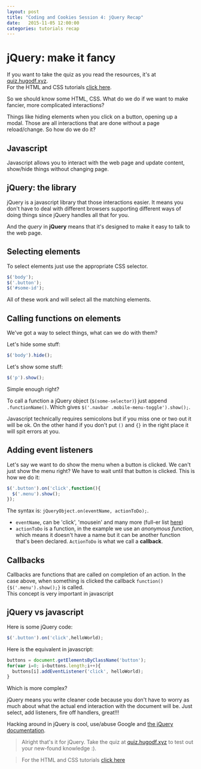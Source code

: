 ```yaml
---
layout: post
title: "Coding and Cookies Session 4: jQuery Recap"
date:   2015-11-05 12:00:00
categories: tutorials recap
---
```


# jQuery: make it fancy
If you want to take the quiz as you read the resources, it's at [quiz.hugodf.xyz](http://quiz.hugodf.xyz).  
For the HTML and CSS tutorials [click here](/tutorials/2015/11/05/recap.html).

So we should know some HTML, CSS. What do we do if we want to make fancier, more complicated interactions?

Things like hiding elements when you click on a button, opening up a modal. Those are all interactions that are done without a page reload/change. So how do we do it?

## Javascript
Javascript allows you to interact with the web page and update content, show/hide things without changing page.

## jQuery: the library
jQuery is a javascript library that those interactions easier. It means you don't have to deal with different browsers supporting different ways of doing things since jQuery handles all that for you.

And the _query_ in **jQuery** means that it's designed to make it easy to talk to the web page.

## Selecting elements
To select elements just use the appropriate CSS selector.

```javascript
$('body');
$('.button');
$('#some-id');
```
All of these work and will select all the matching elements.

## Calling functions on elements
We've got a way to select things, what can we do with them?

Let's hide some stuff:

```javascript
$('body').hide();
```
Let's show some stuff:

```javascript
$('p').show();
```
Simple enough right?

To call a function a jQuery object (`$(some-selector)`) just append `.functionName()`. Which gives `$('.navbar .mobile-menu-toggle').show();`.

Javascript technically requires semicolons but if you miss one or two out it will be ok. On the other hand if you don't put `()` and `{}` in the right place it will spit errors at you.

## Adding event listeners

Let's say we want to do show the menu when a button is clicked. We can't just show the menu right? We have to wait until that button is clicked. This is how we do it:

```javascript
$('.button').on('click',function(){
  $('.menu').show();
});
```

The syntax is: `jQueryObject.on(eventName, actionToDo);`.  
- `eventName`, can be 'click', 'mousein' and many more (full-er list [here](http://api.jquery.com/category/events/))
- `actionToDo` is a function, in the example we use an _anonymous function_, which means it doesn't have a name but it can be another function that's been declared. `ActionToDo` is what we call a **callback**.

## Callbacks

Callbacks are functions that are called on completion of an action. In the case above, when something is clicked the callback `function(){$('.menu').show();}` is called.  
This concept is very important in javascript

## jQuery vs javascript

Here is some jQuery code:

```javascript
$('.button').on('click',helloWorld);
```

Here is the equivalent in javascript:

```javascript
buttons = document.getElementsByClassName('button');
for(var i=0; i<buttons.length;i++){
  buttons[i].addEventListener('click', helloWorld);
}
```

Which is more complex?

jQuery means you write cleaner code because you don't have to worry as much about what the actual end interaction with the document will be. Just select, add listeners, fire off handlers, great!!!

Hacking around in jQuery is cool, use/abuse Google and [the jQuery documentation](http://api.jquery.com).



> Alright that's it for jQuery. Take the quiz at [quiz.hugodf.xyz](http://quiz.hugodf.xyz) to test out your new-found knowledge :).


> For the HTML and CSS tutorials [click here](/tutorials/2015/11/05/recap.html)
